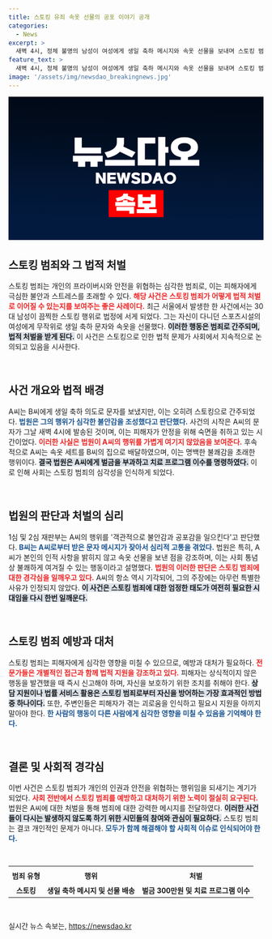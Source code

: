 ```yaml
---
title: 스토킹 유죄 속옷 선물의 공포 이야기 공개
categories:
  - News
excerpt: >
  새벽 4시, 정체 불명의 남성이 여성에게 생일 축하 메시지와 속옷 선물을 보내며 스토킹 범죄로 처벌받았다. 법원은 그의 행동이 불안감과 공포를 유발했다고 판결했다. 이 사건의 전말은?
feature_text: >
  새벽 4시, 정체 불명의 남성이 여성에게 생일 축하 메시지와 속옷 선물을 보내며 스토킹 범죄로 처벌받았다. 법원은 그의 행동이 불안감과 공포를 유발했다고 판결했다. 이 사건의 전말은?
image: '/assets/img/newsdao_breakingnews.jpg'
---
```


<p><img src="/assets/img/newsdao_breakingnews.jpg" alt="firstkoreanews 속보" /></p>

<h2 data-ke-size="size26">스토킹 범죄와 그 법적 처벌</h2>

<p data-ke-size="size16">스토킹 범죄는 개인의 프라이버시와 안전을 위협하는 심각한 범죄로, 이는 피해자에게 극심한 불안과 스트레스를 초래할 수 있다. <b><span style="color: #ee2323;">해당 사건은 스토킹 범죄가 어떻게 법적 처벌로 이어질 수 있는지를 보여주는 좋은 사례이다.</span></b> 최근 서울에서 발생한 한 사건에서는 30대 남성이 끔찍한 스토킹 행위로 법정에 서게 되었다. 그는 자신이 다니던 스포츠시설의 여성에게 무작위로 생일 축하 문자와 속옷을 선물했다. <b><span style="background-color: #21538527;">이러한 행동은 범죄로 간주되며, 법적 처벌을 받게 된다.</span></b> 이 사건은 스토킹으로 인한 법적 문제가 사회에서 지속적으로 논의되고 있음을 시사한다. </p>

<p data-ke-size="size16">&nbsp;</p>

<h2 data-ke-size="size26">사건 개요와 법적 배경</h2>

<p data-ke-size="size16">A씨는 B씨에게 생일 축하 의도로 문자를 보냈지만, 이는 오히려 스토킹으로 간주되었다. <b><span style="color: #1a5490;">법원은 그의 행위가 심각한 불안감을 조성했다고 판단했다.</span></b> 사건의 시작은 A씨의 문자가 그날 새벽 4시에 발송된 것이며, 이는 피해자가 안정을 위해 숙면을 취하고 있는 시간이었다. <b><span style="color: #ee2323;">이러한 사실은 법원이 A씨의 행위를 가볍게 여기지 않았음을 보여준다.</span></b> 후속적으로 A씨는 속옷 세트를 B씨의 집으로 배달하였으며, 이는 명백한 불쾌감을 초래한 행위이다. <b><span style="background-color: #21538527;">결국 법원은 A씨에게 벌금을 부과하고 치료 프로그램 이수를 명령하였다.</span></b> 이로 인해 사회는 스토킹 범죄의 심각성을 인식하게 되었다.</p>

<p data-ke-size="size16">&nbsp;</p>

<h2 data-ke-size="size26">법원의 판단과 처벌의 심리</h2>

<p data-ke-size="size16">1심 및 2심 재판부는 A씨의 행위를 '객관적으로 불안감과 공포감을 일으킨다'고 판단했다. <b><span style="color: #1a5490;">B씨는 A씨로부터 받은 문자 메시지가 잦아서 심리적 고통을 겪었다.</span></b> 법원은 특히, A씨가 본인의 인적 사항을 밝히지 않고 속옷 선물을 보낸 점을 강조하며, 이는 사회 통념상 불쾌하게 여겨질 수 있는 행동이라고 설명했다. <b><span style="color: #ee2323;">법원의 이러한 판단은 스토킹 범죄에 대한 경각심을 일깨우고 있다.</span></b> A씨의 항소 역시 기각되어, 그의 주장에는 아무런 특별한 사유가 인정되지 않았다. <b><span style="background-color: #21538527;">이 사건은 스토킹 범죄에 대한 엄정한 태도가 여전히 필요한 시대임을 다시 한번 일깨운다.</span></b></p>

<p data-ke-size="size16">&nbsp;</p>

<h2 data-ke-size="size26">스토킹 범죄 예방과 대처</h2>

<p data-ke-size="size16">스토킹 범죄는 피해자에게 심각한 영향을 미칠 수 있으므로, 예방과 대처가 필요하다. <b><span style="color: #ee2323;">전문가들은 개별적인 접근과 함께 법적 지원을 강조하고 있다.</span></b> 피해자는 상식적이지 않은 행동을 발견했을 때 즉시 신고해야 하며, 자신을 보호하기 위한 조치를 취해야 한다. <b><span style="background-color: #21538527;">상담 지원이나 법률 서비스 활용은 스토킹 범죄로부터 자신을 방어하는 가장 효과적인 방법 중 하나이다.</span></b> 또한, 주변인들은 피해자가 겪는 괴로움을 인식하고 필요시 지원을 아끼지 말아야 한다. <b><span style="color: #1a5490;">한 사람의 행동이 다른 사람에게 심각한 영향을 미칠 수 있음을 기억해야 한다.</span></b></p>

<p data-ke-size="size16">&nbsp;</p>

<h2 data-ke-size="size26">결론 및 사회적 경각심</h2>

<p data-ke-size="size16">이번 사건은 스토킹 범죄가 개인의 인권과 안전을 위협하는 행위임을 되새기는 계기가 되었다. <b><span style="color: #ee2323;">사회 전반에서 스토킹 범죄를 예방하고 대처하기 위한 노력이 절실히 요구된다.</span></b> 법원은 A씨에 대한 처벌을 통해 범죄에 대한 강력한 메시지를 전달하였다. <b><span style="background-color: #21538527;">이러한 사건들이 다시는 발생하지 않도록 하기 위한 시민들의 참여와 관심이 필요하다.</span></b> 스토킹 범죄는 결코 개인적인 문제가 아니다. <b><span style="color: #1a5490;">모두가 함께 해결해야 할 사회적 이슈로 인식되어야 한다.</span></b> </p>

<p data-ke-size="size16">&nbsp;</p>

<table>
   <tr>
      <th style="text-align: center; height: 28px;"><b>범죄 유형</b></th>
      <th style="text-align: center; height: 28px;"><b>행위</b></th>
      <th style="text-align: center; height: 28px;"><b>처벌</b></th>
   </tr>
   <tr>
      <td style="text-align: center; height: 17px;"><b>스토킹</b></td>
      <td style="text-align: center; height: 17px;"><b>생일 축하 메시지 및 선물 배송</b></td>
      <td style="text-align: center; height: 17px;"><b>벌금 300만원 및 치료 프로그램 이수</b></td>
   </tr>
</table>

<p data-ke-size="size16">&nbsp;</p>
실시간 뉴스 속보는, <a href="https://newsdao.kr" rel="dofollow">https://newsdao.kr</a>


